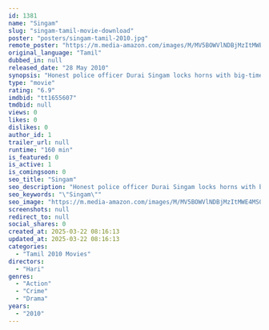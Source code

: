 ```yaml
---
id: 1381
name: "Singam"
slug: "singam-tamil-movie-download"
poster: "posters/singam-tamil-2010.jpg"
remote_poster: "https://m.media-amazon.com/images/M/MV5BOWVlNDBjMzItMWE4MS00ZDdiLTgwZmEtZDQxMWU3MjlmMmEwXkEyXkFqcGc@._V1_SX300.jpg"
original_language: "Tamil"
dubbed_in: null
released_date: "28 May 2010"
synopsis: "Honest police officer Durai Singam locks horns with big-time extortionist Mayil Vaaganam."
type: "movie"
rating: "6.9"
imdbid: "tt1655607"
tmdbid: null
views: 0
likes: 0
dislikes: 0
author_id: 1
trailer_url: null
runtime: "160 min"
is_featured: 0
is_active: 1
is_comingsoon: 0
seo_title: "Singam"
seo_description: "Honest police officer Durai Singam locks horns with big-time extortionist Mayil Vaaganam."
seo_keywords: "\"Singam\""
seo_image: "https://m.media-amazon.com/images/M/MV5BOWVlNDBjMzItMWE4MS00ZDdiLTgwZmEtZDQxMWU3MjlmMmEwXkEyXkFqcGc@._V1_SX300.jpg"
screenshots: null
redirect_to: null
social_shares: 0
created_at: 2025-03-22 08:16:13
updated_at: 2025-03-22 08:16:13
categories:
  - "Tamil 2010 Movies"
directors:
  - "Hari"
genres:
  - "Action"
  - "Crime"
  - "Drama"
years:
  - "2010"
---
```

